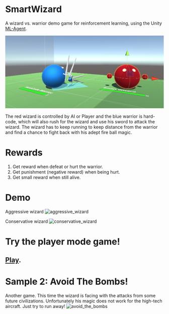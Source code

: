 # SmartWizard
A wizard vs. warrior demo game for reinforcement learning, using the Unity [ML-Agent](https://github.com/Unity-Technologies/ml-agents).

![SmartWizard](https://github.com/bugtheta/SmartWizard/blob/master/Screenshots/figure_0.png)

The red wizard is controlled by AI or Player and the blue warrior is hard-code, which will also rush for the wizard and use his sword to attack the wizard. The wizard has to keep running to keep distance from the warrior and find a chance to fight back with his adept fire ball magic.

# Rewards
1. Get reward when defeat or hurt the warrior.
2. Get punishment (negative reward) when being hurt.
3. Get small reward when still alive.

# Demo
Aggressive wizard
![aggressive_wizard](https://github.com/bugtheta/SmartWizard/blob/master/Screenshots/%C2%A0aggressive_wizard.gif)


Conservative wizard
![conservative_wizard](https://github.com/bugtheta/SmartWizard/blob/master/Screenshots/%C2%A0conservative_wizard.gif)

# Try the player mode game!
## [Play](https://bugtheta.github.io/SmartWizard/).


# Sample 2: Avoid The Bombs!
Another game. 
This time the wizard is facing with the attacks from some future civilizations. Unfortunately his magic does not work for the high-tech aircraft. Just try to run away!
![avoid_the_bombs](https://github.com/bugtheta/SmartWizard/blob/master/Screenshots/%C2%A0avoid_the_bombs.gif)


